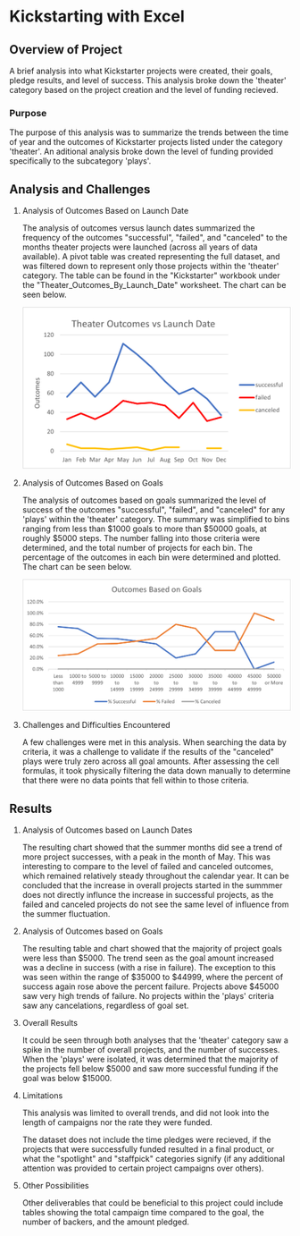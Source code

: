 # **Kickstarting with Excel**

## Overview of Project

A brief analysis into what Kickstarter projects were created, their goals, pledge results, and level of success. This analysis broke down the 'theater' category based on the project creation and the level of funding recieved.

### Purpose

The purpose of this analysis was to summarize the trends between the time of year and the outcomes of Kickstarter projects listed under the category 'theater'. An aditional analysis broke down the level of funding provided specifically to the subcategory 'plays'. 

## Analysis and Challenges

1. Analysis of Outcomes Based on Launch Date

    The analysis of outcomes versus launch dates summarized the frequency of the outcomes "successful", "failed", and "canceled" to the months theater projects were launched (across all years of data available). A pivot table was created representing the full dataset, and was filtered down to represent only those projects within the 'theater' category. The table can be found in the "Kickstarter" workbook under the "Theater_Outcomes_By_Launch_Date" worksheet. The chart can be seen below.

    ![Outcomes vs Launch Date](/Excel_Module_01/Project_Pictures/Theater_Outcomes_vs_Launch_Date.png "Outcomes Vs Launch Date Chart")


2. Analysis of Outcomes Based on Goals

    The analysis of outcomes based on goals summarized the level of success of the outcomes "successful", "failed", and "canceled" for any 'plays' within the 'theater' category. The summary was simplified to bins ranging from less than $1000 goals to more than $50000 goals, at roughly $5000 steps. The number falling into those criteria were determined, and the total number of projects for each bin. The percentage of the outcomes in each bin were determined and plotted. The chart can be seen below. 

    ![Outcomes vs Goals](/Excel_Module_01/Project_Pictures/Outcomes_vs_Goals.png "Outcomes Vs Project Goals")

 3. Challenges and Difficulties Encountered

    A few challenges were met in this analysis. When searching the data by criteria, it was a challenge to validate if the results of the "canceled" plays were truly zero across all goal amounts. After assessing the cell formulas, it took physically filtering the data down manually to determine that there were no data points that fell within to those criteria. 

## Results

1. Analysis of Outcomes based on Launch Dates

    The resulting chart showed that the summer months did see a trend of more project successes, with a peak in the month of May. This was interesting to compare to the level of failed and canceled outcomes, which remained relatively steady throughout the calendar year. It can be concluded that the increase in overall projects started in the summmer does not directly influnce the increase in successful projects, as the failed and canceled projects do not see the same level of influence from the summer fluctuation. 

2. Analysis of Outcomes based on Goals

    The resulting table and chart showed that the majority of project goals were less than $5000. The trend seen as the goal amount increased was a decline in success (with a rise in failure). The exception to this was seen within the range of $35000 to $44999, where the percent of success again rose above the percent failure. Projects above $45000 saw very high trends of failure. No projects within the 'plays' criteria saw any cancelations, regardless of goal set.

3. Overall Results

    It could be seen through both analyses that the 'theater' category saw a spike in the number of overall projects, and the number of successes. When the 'plays' were isolated, it was determined that the majority of the projects fell below $5000 and saw more successful funding if the goal was below $15000. 

4. Limitations

    This analysis was limited to overall trends, and did not look into the length of campaigns nor the rate they were funded. 

    The dataset does not include the time pledges were recieved, if the projects that were successfully funded resulted in a final product, or what the "spotlight" and "staffpick" categories signify (if any additional attention was provided to certain project campaigns over others).

5. Other Possibilities

    Other deliverables that could be beneficial to this project could include tables showing the total campaign time compared to the goal, the number of backers, and the amount pledged. 
